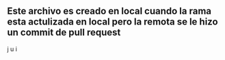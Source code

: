 ## Este archivo es creado en local cuando  la rama esta actulizada en local pero la remota se le hizo un commit de pull request 
j
u
i
